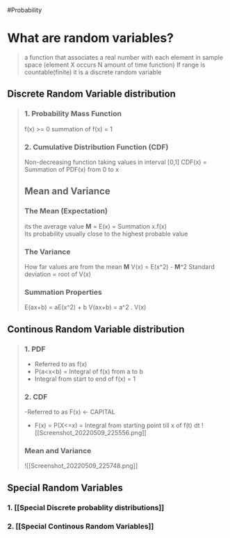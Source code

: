 #Probability

# What are random variables?
> a function that associates a real number with each element in sample space (element X occurs N amount of time function)
> If range is countable(finite) it is a discrete random variable

## Discrete Random Variable distribution
>###  1. Probability Mass Function
> f(x) >= 0
>  summation of f(x) = 1
>
>### 2. Cumulative Distribution Function (CDF)
> Non-decreasing function taking values in interval [0,1]
> CDF(x) = Summation of PDF(x) from 0 to x
>
>## Mean and Variance
>### The Mean (Expectation)
> its the average value 
>  **M** = E(x) = Summation x.f(x)  
>  Its probability usually close to the highest probable value
>
>### The Variance
> How far values are from the mean **M**
> V(x) = E(x^2) - **M**^2
> Standard deviation  = root of V(x)
>
>### Summation Properties
> E(ax+b) = aE(x^2) + b
> V(ax+b) = a^2 . V(x)

## Continous Random Variable distribution
>### 1. PDF
>- Referred to as f(x)
>- P(a<x<b) = Integral of f(x) from a to b
>- Integral from start to end of f(x) = 1  
>### 2. CDF
>-Referred to as F(x) <- CAPITAL
>- F(x) = P(X<=x) = Integral from starting point till x of f(t) dt
> ![[Screenshot_20220509_225556.png]] 
>### Mean and Variance
>![[Screenshot_20220509_225748.png]]
>
## Special Random Variables
### 1. [[Special Discrete probablity distributions]]
### 2. [[Special Continous Random Variables]]